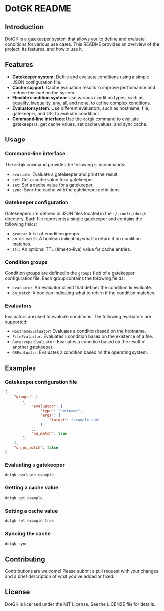 # DotGK README

## Introduction

DotGK is a gatekeeper system that allows you to define and evaluate conditions for various use cases. This README provides an overview of the project, its features, and how to use it.

## Features

* **Gatekeeper system**: Define and evaluate conditions using a simple JSON configuration file.
* **Cache support**: Cache evaluation results to improve performance and reduce the load on the system.
* **Flexible condition system**: Use various condition types, such as equality, inequality, any, all, and none, to define complex conditions.
* **Evaluator system**: Use different evaluators, such as hostname, file, gatekeeper, and OS, to evaluate conditions.
* **Command-line interface**: Use the `dotgk` command to evaluate gatekeepers, get cache values, set cache values, and sync cache.

## Usage

### Command-line interface

The `dotgk` command provides the following subcommands:

* `evaluate`: Evaluate a gatekeeper and print the result.
* `get`: Get a cache value for a gatekeeper.
* `set`: Set a cache value for a gatekeeper.
* `sync`: Sync the cache with the gatekeeper definitions.

### Gatekeeper configuration

Gatekeepers are defined in JSON files located in the `~/.config/dotgk` directory. Each file represents a single gatekeeper and contains the following fields:

* `groups`: A list of condition groups.
* `on_no_match`: A boolean indicating what to return if no condition matches.
* `ttl`: An optional TTL (time-to-live) value for cache entries.

### Condition groups

Condition groups are defined in the `groups` field of a gatekeeper configuration file. Each group contains the following fields:

* `evaluator`: An evaluator object that defines the condition to evaluate.
* `on_match`: A boolean indicating what to return if the condition matches.

### Evaluators

Evaluators are used to evaluate conditions. The following evaluators are supported:

* `HostnameEvaluator`: Evaluates a condition based on the hostname.
* `FileEvaluator`: Evaluates a condition based on the existence of a file.
* `GatekeeperEvaluator`: Evaluates a condition based on the result of another gatekeeper.
* `OSEvaluator`: Evaluates a condition based on the operating system.

## Examples

### Gatekeeper configuration file

```json
{
    "groups": [
        {
            "evaluator": {
                "type": "hostname",
                "args": {
                    "target": "example.com"
                }
            },
            "on_match": true
        }
    ],
    "on_no_match": false
}
```

### Evaluating a gatekeeper

```bash
dotgk evaluate example
```

### Getting a cache value

```bash
dotgk get example
```

### Setting a cache value

```bash
dotgk set example true
```

### Syncing the cache

```bash
dotgk sync
```

## Contributing

Contributions are welcome! Please submit a pull request with your changes and a brief description of what you've added or fixed.

## License

DotGK is licensed under the MIT License. See the LICENSE file for details.
